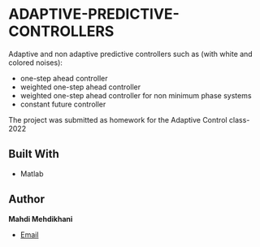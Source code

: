 # ADAPTIVE-PREDICTIVE-CONTROLLERS
Adaptive and non adaptive predictive controllers such as (with white and colored noises):
- one-step ahead controller
- weighted one-step ahead controller
- weighted one-step ahead controller for non minimum phase systems
- constant future controller

The project was submitted as homework for the Adaptive Control class-2022


## Built With

- Matlab


## Author

**Mahdi Mehdikhani**
- [Email](mailto:mahdi.mehdikhani@gmail.com?subject=Hi "Hi!")
